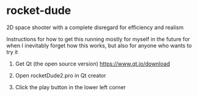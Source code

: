 # rocket-dude
2D space shooter with a complete disregard for efficiency and realism

Instructions for how to get this running mostly for myself in the future for when I inevitably forget how this works, but also for anyone who wants to try it

1) Get Qt (the open source version)
https://www.qt.io/download

2) Open rocketDude2.pro in Qt creator

3) Click the play button in the lower left corner
